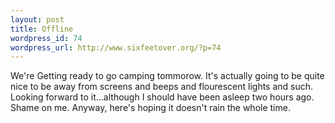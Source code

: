 ```yaml
--- 
layout: post
title: Offline
wordpress_id: 74
wordpress_url: http://www.sixfeetover.org/?p=74
---
```

We're Getting ready to go camping tommorow. It's actually going to be quite nice to be away from screens and beeps and flourescent lights and such. Looking forward to it...although I should have been asleep two hours ago. Shame on me.  Anyway, here's hoping it doesn't rain the whole time.
